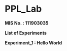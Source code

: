 # PPL_Lab
<b> MIS No. : 111903035 <b>
  
  
<b> List of Experiments <b>
  
  
Experiment_1 : Hello World
